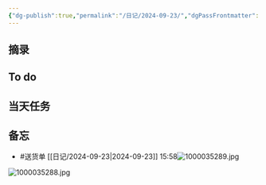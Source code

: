 ```yaml
---
{"dg-publish":true,"permalink":"/日记/2024-09-23/","dgPassFrontmatter":true}
---
```



## 摘录


## To do


## 当天任务



## 备忘
- #送货单 [[日记/2024-09-23\|2024-09-23]] 15:58![1000035289.jpg](/img/user/%E9%99%84%E4%BB%B6/1000035289.jpg)

![1000035288.jpg](/img/user/%E9%99%84%E4%BB%B6/1000035288.jpg)

